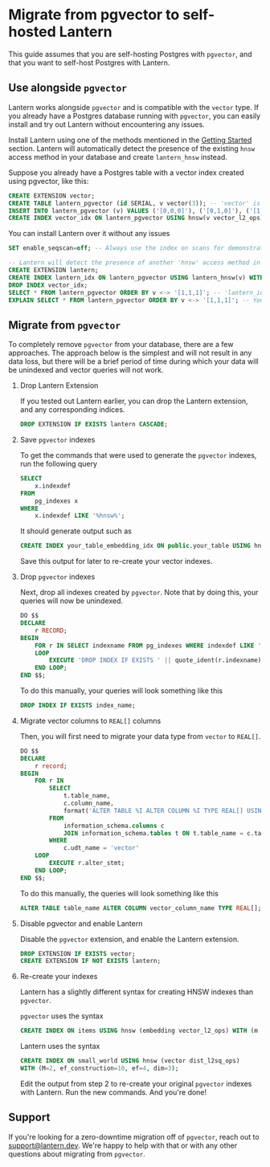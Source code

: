 # Migrate from pgvector to self-hosted Lantern

This guide assumes that you are self-hosting Postgres with `pgvector`, and that you want to self-host Postgres with Lantern.

## Use alongside `pgvector`

Lantern works alongside `pgvector` and is compatible with the `vector` type. If you already have a Postgres database running with `pgvector`, you can easily install and try out Lantern without encountering any issues.

Install Lantern using one of the methods mentioned in the [Getting Started](/docs/getting-started/overview) section. Lantern will automatically detect the presence of the existing `hnsw` access method in your database and create `lantern_hnsw` instead.

Suppose you already have a Postgres table with a vector index created using pgvector, like this:

```sql
CREATE EXTENSION vector;
CREATE TABLE lantern_pgvector (id SERIAL, v vector(3)); -- 'vector' is the type provided by pgvector
INSERT INTO lantern_pgvector (v) VALUES ('[0,0,0]'), ('[0,1,0]'), ('[1,0,0]');
CREATE INDEX vector_idx ON lantern_pgvector USING hnsw(v vector_l2_ops) WITH (m=4, ef_construction=8); -- This 'hnsw' access method is provided by pgvector
```

You can install Lantern over it without any issues

```sql
SET enable_seqscan=off; -- Always use the index on scans for demonstration purposes

-- Lantern will detect the presence of another 'hnsw' access method in your database and will add 'lantern_hnsw' instead. (A warning will be displayed in your psql console)
CREATE EXTENSION lantern;
CREATE INDEX lantern_idx ON lantern_pgvector USING lantern_hnsw(v) WITH (m=4, ef_construction=8);
DROP INDEX vector_idx;
SELECT * FROM lantern_pgvector ORDER BY v <-> '[1,1,1]'; -- 'lantern_idx' will be used for this scan
EXPLAIN SELECT * FROM lantern_pgvector ORDER BY v <-> '[1,1,1]'; -- You can verify that 'lantern_idx' is used here
```

## Migrate from `pgvector`

To completely remove `pgvector` from your database, there are a few approaches. The approach below is the simplest and will not result in any data loss, but there will be a brief period of time during which your data will be unindexed and vector queries will not work.

1. Drop Lantern Extension

   If you tested out Lantern earlier, you can drop the Lantern extension, and any corresponding indices.

   ```sql
   DROP EXTENSION IF EXISTS lantern CASCADE;
   ```

2. Save `pgvector` indexes

   To get the commands that were used to generate the `pgvector` indexes, run the following query

   ```sql
   SELECT
       x.indexdef
   FROM
       pg_indexes x
   WHERE
       x.indexdef LIKE '%hnsw%';
   ```

   It should generate output such as

   ```sql
   CREATE INDEX your_table_embedding_idx ON public.your_table USING hnsw (embedding vector_l2_ops) WITH (m='16', ef_construction='64')
   ```

   Save this output for later to re-create your vector indexes.

3. Drop `pgvector` indexes

   Next, drop all indexes created by `pgvector`. Note that by doing this, your queries will now be unindexed.

   ```sql
   DO $$
   DECLARE
       r RECORD;
   BEGIN
       FOR r IN SELECT indexname FROM pg_indexes WHERE indexdef LIKE '%hnsw%'
       LOOP
           EXECUTE 'DROP INDEX IF EXISTS ' || quote_ident(r.indexname);
       END LOOP;
   END $$;
   ```

   To do this manually, your queries will look something like this

   ```sql
   DROP INDEX IF EXISTS index_name;
   ```

4. Migrate vector columns to `REAL[]` columns

   Then, you will first need to migrate your data type from `vector` to `REAL[]`.

   ```sql
   DO $$
   DECLARE
       r record;
   BEGIN
       FOR r IN
           SELECT
               t.table_name,
               c.column_name,
               format('ALTER TABLE %I ALTER COLUMN %I TYPE REAL[] USING %I::REAL[]', t.table_name, c.column_name, c.column_name) as alter_stmt
           FROM
               information_schema.columns c
               JOIN information_schema.tables t ON t.table_name = c.table_name
           WHERE
               c.udt_name = 'vector'
       LOOP
           EXECUTE r.alter_stmt;
       END LOOP;
   END $$;
   ```

   To do this manually, the queries will look something like this

   ```sql
   ALTER TABLE table_name ALTER COLUMN vector_column_name TYPE REAL[];
   ```

5. Disable pgvector and enable Lantern

   Disable the `pgvector` extension, and enable the Lantern extension.

   ```sql
   DROP EXTENSION IF EXISTS vector;
   CREATE EXTENSION IF NOT EXISTS lantern;
   ```

6. Re-create your indexes

   Lantern has a slightly different syntax for creating HNSW indexes than `pgvector`.

   `pgvector` uses the syntax

   ```sql
   CREATE INDEX ON items USING hnsw (embedding vector_l2_ops) WITH (m = 16, ef_construction = 64);
   ```

   Lantern uses the syntax

   ```sql
   CREATE INDEX ON small_world USING hnsw (vector dist_l2sq_ops)
   WITH (M=2, ef_construction=10, ef=4, dim=3);
   ```

   Edit the output from step 2 to re-create your original `pgvector` indexes with Lantern. Run the new commands. And you're done!

## Support

If you're looking for a zero-downtime migration off of `pgvector`, reach out to support@lantern.dev. We're happy to help with that or with any other questions about migrating from `pgvector`.
